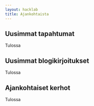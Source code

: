 ```yaml
---
layout: hacklab
title: Ajankohtaista
---
```


## [](#header-2)Uusimmat tapahtumat

Tulossa

## [](#header-2)Uusimmat blogikirjoitukset

Tulossa

## [](#header-2)Ajankohtaiset kerhot

Tulossa
